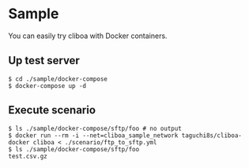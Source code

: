 # Sample

You can easily try cliboa with Docker containers.

## Up test server

```
$ cd ./sample/docker-compose
$ docker-compose up -d
```

## Execute scenario

```
$ ls ./sample/docker-compose/sftp/foo # no output
$ docker run --rm -i --net=cliboa_sample_network taguchi8s/cliboa-docker cliboa < ./scenario/ftp_to_sftp.yml
$ ls ./sample/docker-compose/sftp/foo
test.csv.gz
```
